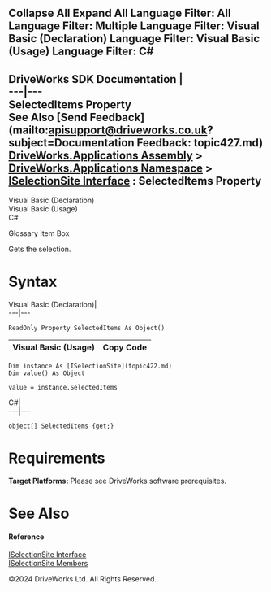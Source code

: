        

 Collapse All Expand All  Language Filter: All  Language Filter: Multiple  Language Filter: Visual Basic (Declaration) Language Filter: Visual Basic (Usage) Language Filter: C#  
---  
DriveWorks SDK Documentation  |   
---|---  
SelectedItems Property   
See Also [Send Feedback](mailto:apisupport@driveworks.co.uk?subject=Documentation Feedback: topic427.md)  
[DriveWorks.Applications Assembly](topic13.md) > [DriveWorks.Applications Namespace](topic16.md) > [ISelectionSite Interface](topic422.md) : SelectedItems Property  
---  
  
Visual Basic (Declaration)    
Visual Basic (Usage)    
C# 

Glossary Item Box

Gets the selection. 

# Syntax

Visual Basic (Declaration)|   
---|---  
      
    
    ReadOnly Property SelectedItems As Object()  
  
Visual Basic (Usage)| Copy Code  
---|---  
      
    
    Dim instance As [ISelectionSite](topic422.md)
    Dim value() As Object
     
    value = instance.SelectedItems  
  
C#|   
---|---  
      
    
    object[] SelectedItems {get;}  
  
# Requirements

**Target Platforms:** Please see DriveWorks software prerequisites.

# See Also

#### Reference

[ISelectionSite Interface](topic422.md)   
[ISelectionSite Members](topic423.md)

©2024 DriveWorks Ltd. All Rights Reserved.
